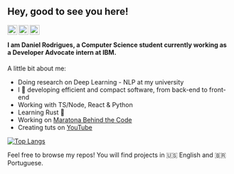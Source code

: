 ## Hey, good to see you here!

<a href="https://www.linkedin.com/in/danitrod/">
  <img align="left" alt="Danitrod's LinkdeIn" width="22px" src="https://cdn.jsdelivr.net/npm/simple-icons@v3/icons/linkedin.svg" />
</a>
<a href="https://www.youtube.com/channel/UCJx95nOeX4Ls8Yaqor3v7qA">
  <img align="left" alt="Danitrod's YouTube" width="22px" src="https://cdn.jsdelivr.net/npm/simple-icons@3.11.0/icons/youtube.svg" />
</a>
<a href="https://medium.com/@danitrod">
  <img align="left" alt="Danitrod's Medium" width="22px" src="https://cdn.jsdelivr.net/npm/simple-icons@3.11.0/icons/medium.svg" />
</a>
<br />

#### I am Daniel Rodrigues, a Computer Science student currently working as a Developer Advocate intern at IBM.

A little bit about me:

- Doing research on Deep Learning - NLP at my university
- I 🧡 developing efficient and compact software, from back-end to front-end
- Working with TS/Node, React & Python
- Learning Rust 🦀
- Working on [Maratona Behind the Code](https://maratona.dev)
- Creating tuts on [YouTube](https://www.youtube.com/channel/UCJx95nOeX4Ls8Yaqor3v7qA)

[![Top Langs](https://github-readme-stats.vercel.app/api/top-langs/?username=danitrod&layout=compact)](https://github.com/anuraghazra/github-readme-stats)

Feel free to browse my repos! You will find projects in 🇺🇸 English and 🇧🇷 Portuguese.
